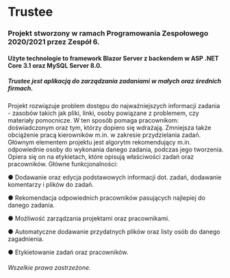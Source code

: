# Trustee
### Projekt stworzony w ramach Programowania Zespołowego 2020/2021 przez Zespół 6.
#### Użyte technologie to framework Blazor Server z backendem w ASP .NET Core 3.1 oraz MySQL Server 8.0.
##### Trustee jest aplikacją do zarządzania zadaniami w małych oraz średnich firmach.
Projekt rozwiązuje problem dostępu do najważniejszych informacji zadania - zasobów takich
jak pliki, linki, osoby powiązane z problemem, czy materiały pomocnicze. W ten sposób
pomaga pracownikom: doświadczonym oraz tym, którzy dopiero się wdrażają. Zmniejsza
także obciążenie pracą kierowników m.in. w zakresie przydzielania zadań.
Głównym elementem projektu jest algorytm rekomendujący m.in. odpowiednie osoby do
wykonania danego zadania, podczas jego tworzenia. Opiera się on na etykietach, które
opisują właściwości zadań oraz pracowników.
Główne funkcjonalności:

● Dodawanie oraz edycja podstawowych informacji dot. zadań, dodawanie komentarzy
i plików do zadań.

● Rekomendacja odpowiednich pracowników pasujących najlepiej do danego zadania.

● Możliwość zarządzania projektami oraz pracownikami.

● Automatyczne dodawanie przydatnych plików oraz listy osób do danego
zagadnienia.

● Etykietowanie zadań oraz pracowników.
###### Wszelkie prawa zastrzeżone. 
